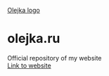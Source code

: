 [Olejka logo](/assets/icons/android-chrome-192x192.png)
# olejka.ru
 Official repository of my website  
 [Link to website](https://olejka.ru/)
